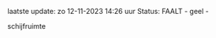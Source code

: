 laatste update: 
zo 12-11-2023 14:26   uur 
Status: FAALT - geel - 
<div class="service Y">schijfruimte</div>